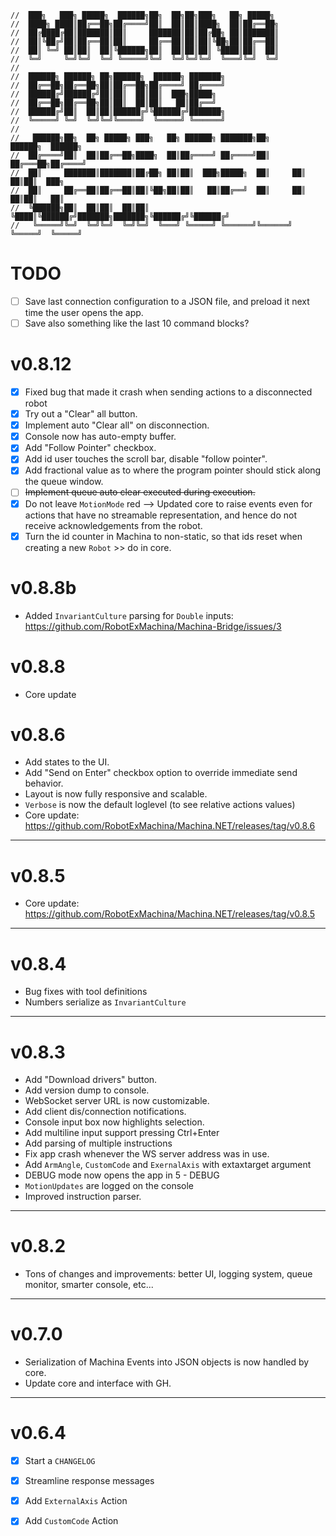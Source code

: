 ``` text
//  ███╗   ███╗ █████╗  ██████╗██╗  ██╗██╗███╗   ██╗ █████╗
//  ████╗ ████║██╔══██╗██╔════╝██║  ██║██║████╗  ██║██╔══██╗
//  ██╔████╔██║███████║██║     ███████║██║██╔██╗ ██║███████║
//  ██║╚██╔╝██║██╔══██║██║     ██╔══██║██║██║╚██╗██║██╔══██║
//  ██║ ╚═╝ ██║██║  ██║╚██████╗██║  ██║██║██║ ╚████║██║  ██║
//  ╚═╝     ╚═╝╚═╝  ╚═╝ ╚═════╝╚═╝  ╚═╝╚═╝╚═╝  ╚═══╝╚═╝  ╚═╝
//
//  ██████╗ ██████╗ ██╗██████╗  ██████╗ ███████╗
//  ██╔══██╗██╔══██╗██║██╔══██╗██╔════╝ ██╔════╝
//  ██████╔╝██████╔╝██║██║  ██║██║  ███╗█████╗
//  ██╔══██╗██╔══██╗██║██║  ██║██║   ██║██╔══╝
//  ██████╔╝██║  ██║██║██████╔╝╚██████╔╝███████╗
//  ╚═════╝ ╚═╝  ╚═╝╚═╝╚═════╝  ╚═════╝ ╚══════╝
//
//   ██████╗██╗  ██╗ █████╗ ███╗   ██╗ ██████╗ ███████╗██╗      ██████╗  ██████╗
//  ██╔════╝██║  ██║██╔══██╗████╗  ██║██╔════╝ ██╔════╝██║     ██╔═══██╗██╔════╝
//  ██║     ███████║███████║██╔██╗ ██║██║  ███╗█████╗  ██║     ██║   ██║██║  ███╗
//  ██║     ██╔══██║██╔══██║██║╚██╗██║██║   ██║██╔══╝  ██║     ██║   ██║██║   ██║
//  ╚██████╗██║  ██║██║  ██║██║ ╚████║╚██████╔╝███████╗███████╗╚██████╔╝╚██████╔╝
//   ╚═════╝╚═╝  ╚═╝╚═╝  ╚═╝╚═╝  ╚═══╝ ╚═════╝ ╚══════╝╚══════╝ ╚═════╝  ╚═════╝
```
# TODO
- [ ] Save last connection configuration to a JSON file, and preload it next time the user opens the app.
- [ ] Save also something like the last 10 command blocks?

# v0.8.12
- [x] Fixed bug that made it crash when sending actions to a disconnected robot
- [x] Try out a "Clear" all button.
- [x] Implement auto "Clear all" on disconnection. 
- [x] Console now has auto-empty buffer.
- [x] Add "Follow Pointer" checkbox.
- [x] Add id user touches the scroll bar, disable "follow pointer".
- [x] Add fractional value as to where the program pointer should stick along the queue window.
- [ ] ~~Implement queue auto clear executed during execution.~~
- [x] Do not leave `MotionMode` red --> Updated core to raise events even for actions that have no streamable representation, and hence do not receive acknowledgements from the robot.
- [x] Turn the id counter in Machina to non-static, so that ids reset when creating a new `Robot` >> do in core.

# v0.8.8b
- Added `InvariantCulture` parsing for `Double` inputs: https://github.com/RobotExMachina/Machina-Bridge/issues/3

# v0.8.8
- Core update

# v0.8.6
- Add states to the UI.
- Add "Send on Enter" checkbox option to override immediate send behavior.
- Layout is now fully responsive and scalable.
- `Verbose` is now the default loglevel (to see relative actions values)
- Core update: https://github.com/RobotExMachina/Machina.NET/releases/tag/v0.8.6

---
# v0.8.5
- Core update: https://github.com/RobotExMachina/Machina.NET/releases/tag/v0.8.5

---
# v0.8.4
- Bug fixes with tool definitions
- Numbers serialize as `InvariantCulture`

---
# v0.8.3
- Add "Download drivers" button.
- Add version dump to console.
- WebSocket server URL is now customizable.
- Add client dis/connection notifications.
- Console input box now highlights selection.
- Add multiline input support pressing Ctrl+Enter
- Add parsing of multiple instructions
- Fix app crash whenever the WS server address was in use.
- Add `ArmAngle`, `CustomCode` and `ExernalAxis` with extaxtarget argument
- DEBUG mode now opens the app in 5 - DEBUG
- `MotionUpdates` are logged on the console
- Improved instruction parser.

---
# v0.8.2
- Tons of changes and improvements: better UI, logging system, queue monitor, smarter console, etc...

---
# v0.7.0
- Serialization of Machina Events into JSON objects is now handled by core.
- Update core and interface with GH.


---
# v0.6.4
- [x] Start a `CHANGELOG`
- [x] Streamline response messages
- [x] Add `ExternalAxis` Action
- [x] Add `CustomCode` Action


